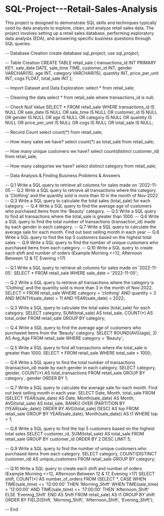 # SQL-Project---Retail-Sales-Analysis
This project is designed to demonstrate SQL skills and techniques typically used by data analysts to explore, clean, and analyze retail sales data. The project involves setting up a retail sales database, performing exploratory data analysis (EDA), and answering specific business questions through SQL queries.

-- Database Creation
create database sql_project;
use sql_project;

-- Table Creation
CREATE TABLE retail_sale (
    transactions_id INT PRIMARY KEY,
    sale_date DATE,
    sale_time TIME,
    customer_id INT,
    gender VARCHAR(15),
    age INT,
    category VARCHAR(15),
    quantity INT,
    price_per_unit INT,
    cogs FLOAT,
    total_sale INT
);
    
-- Import Dataset and Data Exploration:
select * from retail_sale;

-- Cleaning the data
select * from retail_sale
where transactions_id is null;

-- Check Null Value
SELECT * FROM
    retail_sale
WHERE
    transactions_id IS NULL
        OR sale_date IS NULL
        OR sale_time IS NULL
        OR customer_id IS NULL
        OR gender IS NULL
        OR age IS NULL
        OR category IS NULL
        OR quantity IS NULL
        OR price_per_unit IS NULL
        OR cogs IS NULL
        OR total_sale IS NULL;

-- Record Count
select count(*) from retail_sale;

-- How many sales we have?
select count(*) as total_sale from retail_sale;

-- How many unique customers we have?
select count(distinct customer_id) from retail_sale;

-- How many categories we have?
select distinct category from retail_sale;

-- Data Analysis & Finding Business Problems & Answers

-- Q.1 Write a SQL query to retrieve all columns for sales made on '2022-11-05
-- Q.2 Write a SQL query to retrieve all transactions where the category is 'Clothing' and the quantity sold is more than 10 in the month of Nov-2022
-- Q.3 Write a SQL query to calculate the total sales (total_sale) for each category.
-- Q.4 Write a SQL query to find the average age of customers who purchased items from the 'Beauty' category.
-- Q.5 Write a SQL query to find all transactions where the total_sale is greater than 1000.
-- Q.6 Write a SQL query to find the total number of transactions (transaction_id) made by each gender in each category.
-- Q.7 Write a SQL query to calculate the average sale for each month. Find out best selling month in each year
-- Q.8 Write a SQL query to find the top 5 customers based on the highest total sales 
-- Q.9 Write a SQL query to find the number of unique customers who purchased items from each category.
-- Q.10 Write a SQL query to create each shift and number of orders (Example Morning <=12, Afternoon Between 12 & 17, Evening >17)


-- Q.1 Write a SQL query to retrieve all columns for sales made on '2022-11-05'.
SELECT * FROM retail_sale
WHERE
    sale_date = '2022-11-05';

-- Q.2 Write a SQL query to retrieve all transactions where the category is 'Clothing' and the quantity sold is more than 3 in the month of Nov-2022.
SELECT *
FROM retail_sale
WHERE
    category = 'clothing' AND quantity > 3
        AND MONTH(sale_date) = 11
        AND YEAR(sale_date) = 2022;

-- Q.3 Write a SQL query to calculate the total sales (total_sale) for each category.
SELECT 
    category,
    SUM(total_sale) AS total_sale,
    COUNT(*) AS total_order
FROM
    retail_sale
GROUP BY category;

-- Q.4 Write a SQL query to find the average age of customers who purchased items from the 'Beauty' category.
SELECT 
    ROUND(AVG(age), 2) AS Avg_Age
FROM
    retail_sale
WHERE
    category = 'Beauty';

-- Q.5 Write a SQL query to find all transactions where the total_sale is greater than 1000.
SELECT *
FROM retail_sale
WHERE
    total_sale > 1000;

-- Q.6 Write a SQL query to find the total number of transactions (transaction_id) made by each gender in each category.
SELECT 
    category, gender, COUNT(*) AS total_transactions
FROM
    retail_sale
GROUP BY category , gender
ORDER BY 1;

-- Q.7 Write a SQL query to calculate the average sale for each month. Find out best selling month in each year.
SELECT Date, Month, total_sale FROM
(SELECT YEAR(sale_date) AS Date, Month(sale_date) AS Month, AVG(total_sale) AS total_sale,
RANK() OVER (PARTITION BY (YEAR(sale_date)) ORDER BY AVG(total_sale) DESC) AS top
FROM retail_sale
GROUP BY YEAR(sale_date), Month(sale_date)) AS t1
WHERE top = 1;

-- Q.8 Write a SQL query to find the top 5 customers based on the highest total sales
SELECT 
    customer_id, SUM(total_sale) AS total_sale
FROM
    retail_sale
GROUP BY customer_id
ORDER BY 2 DESC
LIMIT 5;

-- Q.9 Write a SQL query to find the number of unique customers who purchased items from each category.
SELECT 
    category, COUNT(DISTINCT customer_id) AS unique_customers
FROM
    retail_sale
GROUP BY category;
 
-- Q.10 Write a SQL query to create each shift and number of orders (Example Morning <=12, Afternoon Between 12 & 17, Evening >17)
SELECT shift, COUNT(*) AS number_of_orders
FROM
    (SELECT *,
            CASE
                WHEN TIME(sale_time) <= '12:00:00' THEN 'Morning_Shift'
                WHEN TIME(sale_time) > '12:00:00' AND TIME(sale_time) <= '17:00:00'
                THEN 'Afternoon_Shift'
                ELSE 'Evening_Shift'
            END AS Shift
    FROM retail_sale) AS t1
GROUP BY shift
ORDER BY FIELD(Shift,
        'Morning_Shift',
        'Afternoon_Shift',
        'Evening_Shift');
        
-- End 










    
